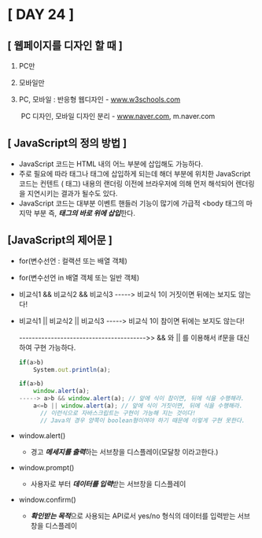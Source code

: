# [ DAY 24 ]



## [ 웹페이지를 디자인 할 때 ]

1. PC만

2. 모바일만

3. PC, 모바일 : 반응형 웹디자인 - www.w3schools.com

   ​					PC 디자인, 모바일 디자인 분리 - www.naver.com, m.naver.com



## [ JavaScript의 정의 방법 ]

- JavaScript 코드는 HTML 내의 어느 부분에 삽입해도 가능하다.
- 주로 필요에 따라 <head> 태그나 <body> 태그에 삽입하게 되는데 해더 부분에 위치한 JavaScript 코드는 컨텐트 (<body> 태그) 내용의 랜더링 이전에 브라우저에 의해 먼저 해석되어 렌더링을 지연시키는 결과가 될수도 있다.
- JavaScript 코드는 대부분 이벤트 핸들러 기능이 많기에 가급적 <body 태그의 마지막 부분 즉, ***</body> 태그의 바로 위에 삽입***한다.



## [JavaScript의 제어문 ]

- for(변수선언 : 컬랙션 또는 배열 객체)

- for(변수선언 in 배열 객체 또는 일반 객체)



- 비교식1 && 비교식2 && 비교식3 -----> 비교식 1이 거짓이면 뒤에는 보지도 않는다!

- 비교식1 || 비교식2 || 비교식3 -----> 비교식 1이 참이면 뒤에는 보지도 않는다!

  ---------------------------------------->> && 와 || 를 이용해서 if문을 대신하여 구현 가능하다.

  ```javascript
  if(a>b)
      System.out.println(a);
  
  if(a>b)
      window.alert(a);
  -----> a>b && window.alert(a); // 앞에 식이 참이면, 뒤에 식을 수행해라.
  	  a<=b || window.alert(a); // 앞에 식이 거짓이면, 뒤에 식을 수행해라.
  		// 이런식으로 자바스크립트는 구현이 가능해 지는 것이다!
  		// Java의 경우 양쪽이 boolean형이여야 하기 때문에 이렇게 구현 못한다.
  ```

  

- window.alert() 

  - 경고 ***메세지를 출력***하는 서브창을 디스플레이(모달창 이라고한다.)

- window.prompt()
  - 사용자로 부터 ***데이터를 입력***받는 서브창을 디스플레이

- window.confirm() 
  - ***확인받는 목적***으로 사용되는 API로서 yes/no 형식의 데이터를 입력받는 서브창을 디스플레이




